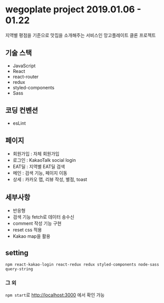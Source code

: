# wegoplate project 2019.01.06 - 01.22

지역별 평점을 기준으로 맛집을 소개해주는 서비스인 망고플레이트 클론 프로젝트

## 기술 스택

- JavaScript
- React
- react-router
- redux
- styled-components
- Sass

## 코딩 컨벤션

- esLint

## 페이지

- 회원가입 : 자체 회원가입
- 로그인 : KakaoTalk social login
- EAT딜 : 지역별 EAT딜 검색
- 메인 : 검색 기능, 페이지 이동
- 상세 : 카카오 맵, 리뷰 작성, 별점, toast

## 세부사항

- 반응형
- 검색 기능 fetch로 데이터 송수신
- comment 작성 기능 구현
- reset css 적용
- Kakao map을 활용

## setting

`npm react-kakao-login react-redux redux styled-components node-sass query-string`

### 그 외
 `npm start`로 [http://localhost:3000](http://localhost:3000) 에서 
확인 가능
